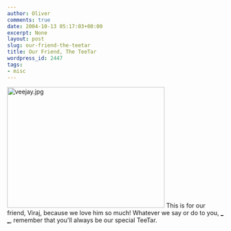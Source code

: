 ```yaml
---
author: Oliver
comments: true
date: 2004-10-13 05:17:03+00:00
excerpt: None
layout: post
slug: our-friend-the-teetar
title: Our Friend, The TeeTar
wordpress_id: 2447
tags:
- misc
---
```


<img alt="veejay.jpg" src="http://www.oliverweb.com/images05/blog/veejay.jpg" width="366" height="281" />
This is for our friend, Viraj, because we love him so much!  Whatever we say or do to you, <a href="http://dictionary.reference.com/search?q=v">_</a> <a href="http://dictionary.reference.com/search?q=j">_</a>, remember that you'll always be our special TeeTar.
